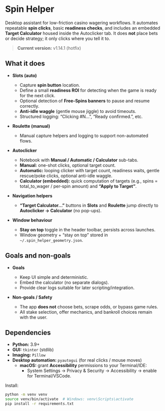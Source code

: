 # Spin Helper

Desktop assistant for low-friction casino wagering workflows. It automates repeatable **spin clicks**, basic **readiness checks**, and includes an embedded **Target Calculator** housed inside the Autoclicker tab. It does **not** place bets or decide strategy; it only clicks where you tell it to.

> **Current version:** v1.14.1 (hotfix)

## What it does

- **Slots (auto)**
  - Capture **spin button** location.
  - Define a small **readiness ROI** for detecting when the game is ready for the next click.
  - Optional detection of **Free-Spins banners** to pause and resume correctly.
  - **Anti-idle waggle** (gentle mouse jiggle) to avoid timeouts.
  - Structured logging: “Clicking #N…”, “Ready confirmed.”, etc.

- **Roulette (manual)**
  - Manual capture helpers and logging to support non-automated flows.

- **Autoclicker**
  - Notebook with **Manual / Automatic / Calculator** sub-tabs.
  - **Manual:** one-shot clicks, optional target count.
  - **Automatic:** looping clicker with target count, readiness waits, gentle rescue/poke clicks, optional anti-idle waggle.
  - **Calculator (embedded):** quick computation of targets (e.g., spins = total_to_wager / per-spin amount) and **“Apply to Target”**.

- **Navigation helpers**
  - **“Target Calculator…”** buttons in **Slots** and **Roulette** jump directly to **Autoclicker → Calculator** (no pop-ups).

- **Window behaviour**
  - **Stay on top** toggle in the header toolbar, persists across launches.
  - Window geometry + “stay on top” stored in `~/.spin_helper_geometry.json`.

## Goals and non-goals

- **Goals**
  - Keep UI simple and deterministic.
  - Embed the calculator (no separate dialogs).
  - Provide clear logs suitable for later scripting/integration.

- **Non-goals / Safety**
  - The app **does not** choose bets, scrape odds, or bypass game rules.
  - All stake selection, offer mechanics, and bankroll choices remain with the user.

## Dependencies

- **Python:** 3.9+
- **GUI:** `tkinter` (stdlib)
- **Imaging:** `Pillow`
- **Desktop automation:** `pyautogui` (for real clicks / mouse moves)
  - **macOS:** grant **Accessibility** permissions to your Terminal/IDE:
    - System Settings → Privacy & Security → Accessibility → enable for Terminal/VSCode.

Install:

```bash
python -m venv venv
source venv/bin/activate  # Windows: venv\Scripts\activate
pip install -r requirements.txt
